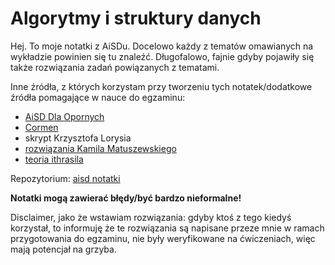 # Algorytmy i struktury danych

Hej. To moje notatki z AiSDu. Docelowo każdy z tematów omawianych na wykładzie powinien się tu znaleźć. Długofalowo, fajnie gdyby pojawiły się także rozwiązania zadań powiązanych z tematami.

Inne źródła, z których korzystam przy tworzeniu tych notatek/dodatkowe źródła pomagające w nauce do egzaminu:

-   [AiSD Dla Opornych](https://github.com/Ph0enixKM/AiSD-Dla-Opornych)
-   [Cormen](https://lubimyczytac.pl/ksiazka/146862/wprowadzenie-do-algorytmow)
-   skrypt Krzysztofa Lorysia
-   [rozwiązania Kamila Matuszewskiego](https://github.com/Arsenicro/University/)
-   [teoria ithrasila](https://github.com/ithrasil/AiSD/)

Repozytorium: [aisd notatki](https://github.com/const-dominik/aisd-notatki)

**Notatki mogą zawierać błędy/być bardzo nieformalne!**

Disclaimer, jako że wstawiam rozwiązania: gdyby ktoś z tego kiedyś korzystał, to informuję że te rozwiązania są napisane przeze mnie w ramach przygotowania do egzaminu, nie były weryfikowane na ćwiczeniach, więc mają potencjał na grzyba.
